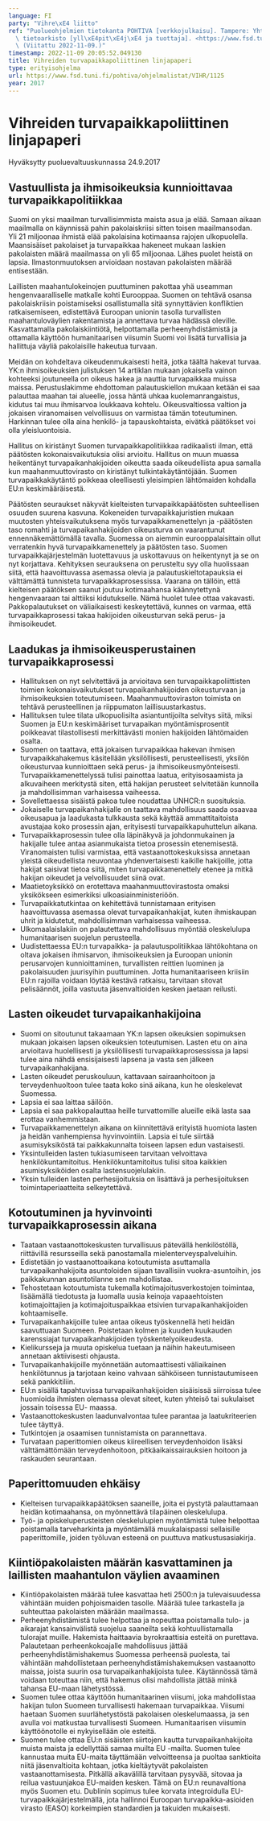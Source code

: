 ```yaml
---
language: FI
party: "Vihre\xE4 liitto"
ref: "Puolueohjelmien tietokanta POHTIVA [verkkojulkaisu]. Tampere: Yhteiskuntatieteellinen\
  \ tietoarkisto [yll\xE4pit\xE4j\xE4 ja tuottaja]. <https://www.fsd.tuni.fi/pohtiva>.\
  \ (Viitattu 2022-11-09.)"
timestamp: 2022-11-09 20:05:52.049130
title: Vihreiden turvapaikkapoliittinen linjapaperi
type: erityisohjelma
url: https://www.fsd.tuni.fi/pohtiva/ohjelmalistat/VIHR/1125
year: 2017
---
```



# Vihreiden turvapaikkapoliittinen linjapaperi


Hyväksytty puoluevaltuuskunnassa 24.9.2017


## Vastuullista ja ihmisoikeuksia kunnioittavaa turvapaikkapolitiikkaa


Suomi on yksi maailman turvallisimmista maista asua ja elää. Samaan aikaan
maailmalla on käynnissä pahin pakolaiskriisi sitten toisen maailmansodan. Yli 21
miljoonaa ihmistä elää pakolaisina kotimaansa rajojen ulkopuolella. Maansisäiset
pakolaiset ja turvapaikkaa hakeneet mukaan laskien pakolaisten määrä maailmassa
on yli 65 miljoonaa. Lähes puolet heistä on lapsia. Ilmastonmuutoksen arvioidaan
nostavan pakolaisten määrää entisestään.


Laillisten maahantulokeinojen puuttuminen pakottaa yhä useamman
hengenvaaralliselle matkalle kohti Eurooppaa. Suomen on tehtävä osansa
pakolaiskriisin poistamiseksi osallistumalla sitä synnyttävien konfliktien
ratkaisemiseen, edistettävä Euroopan unionin tasolla turvallisten
maahantuloväylien rakentamista ja annettava turvaa hädässä oleville.
Kasvattamalla pakolaiskiintiötä, helpottamalla perheenyhdistämistä ja ottamalla
käyttöön humanitaarisen viisumin Suomi voi lisätä turvallisia ja hallittuja
väyliä pakolaisille hakeutua turvaan.


Meidän on kohdeltava oikeudenmukaisesti heitä, jotka täältä hakevat turvaa. YK:n
ihmisoikeuksien julistuksen 14 artiklan mukaan jokaisella vainon kohteeksi
joutuneella on oikeus hakea ja nauttia turvapaikkaa muissa maissa.
Perustuslakimme ehdottoman palautuskiellon mukaan ketään ei saa palauttaa maahan
tai alueelle, jossa häntä uhkaa kuolemanrangaistus, kidutus tai muu ihmisarvoa
loukkaava kohtelu. Oikeusvaltiossa valtion ja jokaisen viranomaisen velvollisuus
on varmistaa tämän toteutuminen. Harkinnan tulee olla aina henkilö- ja
tapauskohtaista, eivätkä päätökset voi olla yleisluontoisia.


Hallitus on kiristänyt Suomen turvapaikkapolitiikkaa radikaalisti ilman, että
päätösten kokonaisvaikutuksia olisi arvioitu. Hallitus on muun muassa
heikentänyt turvapaikanhakijoiden oikeutta saada oikeudellista apua samalla kun
maahanmuuttovirasto on kiristänyt tulkintakäytäntöjään. Suomen
turvapaikkakäytäntö poikkeaa oleellisesti yleisimpien lähtömaiden kohdalla EU:n
keskimääräisestä.


Päätösten seuraukset näkyvät kielteisten turvapaikkapäätösten suhteellisen
osuuden suurena kasvuna. Kokeneiden turvapaikkajuristien mukaan muutosten
yhteisvaikutuksena myös turvapaikkamenettelyn ja -päätösten taso romahti ja
turvapaikanhakijoiden oikeusturva on vaarantunut ennennäkemättömällä tavalla.
Suomessa on aiemmin eurooppalaisittain ollut verratenkin hyvä
turvapaikkamenettely ja päätösten taso. Suomen turvapaikkajärjestelmän
luotettavuus ja uskottavuus on heikentynyt ja se on nyt korjattava. Kehityksen
seurauksena on perusteltu syy olla huolissaan siitä, että haavoittuvassa
asemassa olevia ja palautuskieltotapauksia ei välttämättä tunnisteta
turvapaikkaprosessissa. Vaarana on tällöin, että kielteisen päätöksen saanut
joutuu kotimaahansa käännytettynä hengenvaaraan tai alttiiksi kidutukselle. Nämä
huolet tulee ottaa vakavasti. Pakkopalautukset on väliaikaisesti keskeytettävä,
kunnes on varmaa, että turvapaikkaprosessi takaa hakijoiden oikeusturvan sekä
perus- ja ihmisoikeudet.


## Laadukas ja ihmisoikeusperustainen turvapaikkaprosessi


* Hallituksen on nyt selvitettävä ja arvioitava sen turvapaikkapoliittisten toimien kokonaisvaikutukset turvapaikanhakijoiden oikeusturvaan ja ihmisoikeuksien toteutumiseen. Maahanmuuttoviraston toimista on tehtävä perusteellinen ja riippumaton laillisuustarkastus.
* Hallituksen tulee tilata ulkopuolisilta asiantuntijoilta selvitys siitä, miksi Suomen ja EU:n keskimääriset turvapaikan myöntämisprosentit poikkeavat tilastollisesti merkittävästi monien hakijoiden lähtömaiden osalta.
* Suomen on taattava, että jokaisen turvapaikkaa hakevan ihmisen turvapaikkahakemus käsitellään yksilöllisesti, perusteellisesti, yksilön oikeusturvaa kunnioittaen sekä perus- ja ihmisoikeusmyönteisesti. Turvapaikkamenettelyssä tulisi painottaa laatua, erityisosaamista ja alkuvaiheen merkitystä siten, että hakijan perusteet selvitetään kunnolla ja mahdollisimman varhaisessa vaiheessa.
* Sovellettaessa sisäistä pakoa tulee noudattaa UNHCR:n suosituksia.
* Jokaiselle turvapaikanhakijalle on taattava mahdollisuus saada osaavaa oikeusapua ja laadukasta tulkkausta sekä käyttää ammattitaitoista avustajaa koko prosessin ajan, erityisesti turvapaikkapuhuttelun aikana.
* Turvapaikkaprosessin tulee olla läpinäkyvä ja johdonmukainen ja hakijalle tulee antaa asianmukaista tietoa prosessin etenemisestä. Viranomaisten tulisi varmistaa, että vastaanottokeskuksissa annetaan yleistä oikeudellista neuvontaa yhdenvertaisesti kaikille hakijoille, jotta hakijat saisivat tietoa siitä, miten turvapaikkamenettely etenee ja mitkä hakijan oikeudet ja velvollisuudet siinä ovat.
* Maatietoyksikkö on erotettava maahanmuuttovirastosta omaksi yksikökseen esimerkiksi ulkoasiainministeriöön.
* Turvapaikkatutkintaa on kehitettävä tunnistamaan erityisen haavoittuvassa asemassa olevat turvapaikanhakijat, kuten ihmiskaupan uhrit ja kidutetut, mahdollisimman varhaisessa vaiheessa.
* Ulkomaalaislakiin on palautettava mahdollisuus myöntää oleskelulupa humanitaarisen suojelun perusteella.
* Uudistettaessa EU:n turvapaikka- ja palautuspolitiikkaa lähtökohtana on oltava jokaisen ihmisarvon, ihmisoikeuksien ja Euroopan unionin perusarvojen kunnioittaminen, turvallisten reittien luominen ja pakolaisuuden juurisyihin puuttuminen. Jotta humanitaariseen kriisiin EU:n rajoilla voidaan löytää kestävä ratkaisu, tarvitaan sitovat pelisäännöt, joilla vastuuta jäsenvaltioiden kesken jaetaan reilusti.


## Lasten oikeudet turvapaikanhakijoina


* Suomi on sitoutunut takaamaan YK:n lapsen oikeuksien sopimuksen mukaan jokaisen lapsen oikeuksien toteutumisen. Lasten etu on aina arvioitava huolellisesti ja yksilöllisesti turvapaikkaprosessissa ja lapsi tulee aina nähdä ensisijaisesti lapsena ja vasta sen jälkeen turvapaikanhakijana.
* Lasten oikeudet peruskouluun, kattavaan sairaanhoitoon ja terveydenhuoltoon tulee taata koko sinä aikana, kun he oleskelevat Suomessa.
* Lapsia ei saa laittaa säilöön.
* Lapsia ei saa pakkopalauttaa heille turvattomille alueille eikä lasta saa erottaa vanhemmistaan.
* Turvapaikkamenettelyn aikana on kiinnitettävä erityistä huomiota lasten ja heidän vanhempiensa hyvinvointiin. Lapsia ei tule siirtää asumisyksiköstä tai paikkakunnalta toiseen lapsen edun vastaisesti.
* Yksintulleiden lasten tukiasumiseen tarvitaan velvoittava henkilökuntamitoitus. Henkilökuntamitoitus tulisi sitoa kaikkien asumisyksiköiden osalta lastensuojelulakiin.
* Yksin tulleiden lasten perhesijoituksia on lisättävä ja perhesijoituksen toimintaperiaatteita selkeytettävä.


## Kotoutuminen ja hyvinvointi turvapaikkaprosessin aikana


* Taataan vastaanottokeskusten turvallisuus pätevällä henkilöstöllä, riittävillä resursseilla sekä panostamalla mielenterveyspalveluihin.
* Edistetään jo vastaanottoaikana kotoutumista asuttamalla turvapaikanhakijoita asuntoloiden sijaan tavallisiin vuokra-asuntoihin, jos paikkakunnan asuntotilanne sen mahdollistaa.
* Tehostetaan kotoutumista tukemalla kotimajoitusverkostojen toimintaa, lisäämällä tiedotusta ja luomalla uusia keinoja vapaaehtoisten kotimajoittajien ja kotimajoituspaikkaa etsivien turvapaikanhakijoiden kohtaamiselle.
* Turvapaikanhakijoille tulee antaa oikeus työskennellä heti heidän saavuttuaan Suomeen. Poistetaan kolmen ja kuuden kuukauden karenssiajat turvapaikanhakijoiden työskentelyoikeudesta.
* Kielikursseja ja muuta opiskelua tuetaan ja näihin hakeutumiseen annetaan aktiivisesti ohjausta.
* Turvapaikanhakijoille myönnetään automaattisesti väliaikainen henkilötunnus ja tarjotaan keino vahvaan sähköiseen tunnistautumiseen sekä pankkitiliin.
* EU:n sisällä tapahtuvissa turvapaikanhakijoiden sisäisissä siirroissa tulee huomioida ihmisten olemassa olevat siteet, kuten yhteisö tai sukulaiset jossain toisessa EU- maassa.
* Vastaanottokeskusten laadunvalvontaa tulee parantaa ja laatukriteerien tulee täyttyä.
* Tutkintojen ja osaamisen tunnistamista on parannettava.
* Turvataan paperittomien oikeus kiireellisen terveydenhoidon lisäksi välttämättömään terveydenhoitoon, pitkäaikaissairauksien hoitoon ja raskauden seurantaan.


## Paperittomuuden ehkäisy


* Kielteisen turvapaikkapäätöksen saaneille, joita ei pystytä palauttamaan heidän kotimaahansa, on myönnettävä tilapäinen oleskelulupa.
* Työ- ja opiskeluperusteisten oleskelulupien myöntämistä tulee helpottaa poistamalla tarveharkinta ja myöntämällä muukalaispassi sellaisille paperittomille, joiden työluvan esteenä on puuttuva matkustusasiakirja.


## Kiintiöpakolaisten määrän kasvattaminen ja laillisten maahantulon väylien avaaminen


* Kiintiöpakolaisten määrää tulee kasvattaa heti 2500:n ja tulevaisuudessa vähintään muiden pohjoismaiden tasolle. Määrää tulee tarkastella ja suhteuttaa pakolaisten määrään maailmassa.
* Perheenyhdistämistä tulee helpottaa ja nopeuttaa poistamalla tulo- ja aikarajat kansainvälistä suojelua saaneilta sekä kohtuullistamalla tulorajat muille. Hakemista haittaavia byrokraattisia esteitä on purettava. Palautetaan perheenkokoajalle mahdollisuus jättää perheenyhdistämishakemus Suomessa perheensä puolesta, tai vähintään mahdollistetaan perheenyhdistämishakemuksen vastaanotto maissa, joista suurin osa turvapaikanhakijoista tulee. Käytännössä tämä voidaan toteuttaa niin, että hakemus olisi mahdollista jättää minkä tahansa EU-maan lähetystössä.
* Suomen tulee ottaa käyttöön humanitaarinen viisumi, joka mahdollistaa hakijan tulon Suomeen turvallisesti hakemaan turvapaikkaa. Viisumi haetaan Suomen suurlähetystöstä pakolaisen oleskelumaassa, ja sen avulla voi matkustaa turvallisesti Suomeen. Humanitaarisen viisumin käyttöönotolle ei nykyisellään ole esteitä.
* Suomen tulee ottaa EU:n sisäisten siirtojen kautta turvapaikanhakijoita muista maista ja edellyttää samaa muilta EU -mailta. Suomen tulee kannustaa muita EU-maita täyttämään velvoitteensa ja puoltaa sanktioita niitä jäsenvaltioita kohtaan, jotka kieltäytyvät pakolaisten vastaanottamisesta. Pitkällä aikavälillä tarvitaan pysyvää, sitovaa ja reilua vastuunjakoa EU-maiden kesken. Tämä on EU:n reunavaltiona myös Suomen etu. Dublinin sopimus tulee korvata integroidulla EU-turvapaikkajärjestelmällä, jota hallinnoi Euroopan turvapaikka-asioiden virasto (EASO) korkeimpien standardien ja takuiden mukaisesti.



